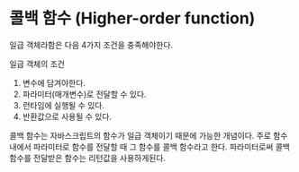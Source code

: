 콜백 함수 (Higher-order function)
=======
일급 객체라함은 다음 4가지 조건을 충족해야한다.

일급 객체의 조건
1. 변수에 담겨야한다.
2. 파라미터(매개변수)로 전달할 수 있다.
3. 런타임에 실행될 수 있다.
4. 반환값으로 사용될 수 있다.

콜백 함수는 자바스크립트의 함수가 일급 객체이기 때문에 가능한 개념이다. 주로 함수내에서 파라미터로 함수를 전달할 때 그 함수를 콜백 함수라고 한다. 파라미터로써 콜백함수를 전달받은 함수는 리턴값을 사용하게된다.
